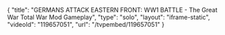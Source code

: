 {
    "title": "GERMANS ATTACK EASTERN FRONT: WW1 BATTLE - The Great War Total War Mod Gameplay",
    "type": "solo",
    "layout": "iframe-static",
    "videoId": "119657051",
    "url": "\/tvpembed\/119657051"
}
